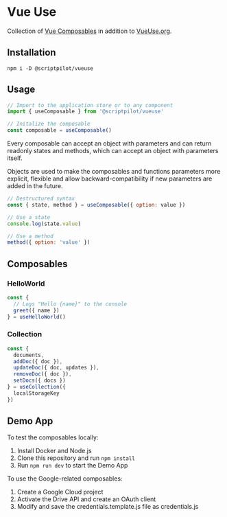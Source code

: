 # Vue Use

Collection of [Vue Composables](https://vuejs.org/guide/reusability/composables.html) in addition to [VueUse.org](https://vueuse.org/).

## Installation

````
npm i -D @scriptpilot/vueuse
````

## Usage

````js
// Import to the application store or to any component
import { useComposable } from '@scriptpilot/vueuse'

// Initalize the composable
const composable = useComposable()
````

Every composable can accept an object with parameters and can return readonly states and methods, which can accept an object with parameters itself.

Objects are used to make the composables and functions parameters more explicit, flexible and allow backward-compatibility if new parameters are added in the future.

````js
// Destructured syntax
const { state, method } = useComposable({ option: value })

// Use a state
console.log(state.value)

// Use a method
method({ option: 'value' })
````

## Composables

### HelloWorld

````js
const {
  // Logs "Hello {name}" to the console
  greet({ name })
} = useHelloWorld()
````

### Collection

````js
const {
  documents,
  addDoc({ doc }),
  updateDoc({ doc, updates }),
  removeDoc({ doc }),
  setDocs({ docs })
} = useCollection({
  localStorageKey
})
````

## Demo App

To test the composables locally:

1. Install Docker and Node.js
2. Clone this repository and run `npm install`
4. Run `npm run dev` to start the Demo App

To use the Google-related composables:

1. Create a Google Cloud project 
2. Activate the Drive API and create an OAuth client
3. Modify and save the credentials.template.js file as credentials.js
